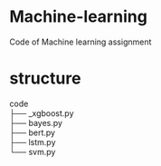# Machine-learning
Code of Machine learning assignment
# structure
 code  
├── _xgboost.py  
├── bayes.py  
├── bert.py  
├── lstm.py  
└── svm.py  


